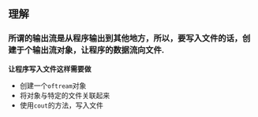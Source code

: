 ## 理解   
### 所谓的输出流是从程序输出到其他地方，所以，要写入文件的话，创建于个输出流对象，让程序的数据流向文件.   
**让程序写入文件这样需要做**   
* 创建一个`oftream`对象   
* 将对象与特定的文件关联起来   
* 使用`cout`的方法，写入文件
